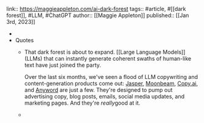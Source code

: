link:: https://maggieappleton.com/ai-dark-forest
tags:: #article, #[[dark forest]], #LLM, #ChatGPT 
author:: [[Maggie Appleton]]
published:: [[Jan 3rd, 2023]]

-
- Quotes
	- That dark forest is about to expand. [[Large Language Models]] (LLMs) that can instantly generate coherent swaths of human-like text have just joined the party.
	  
	  Over the last six months, we've seen a flood of LLM copywriting and content-generation products come out: [Jasper](https://www.jasper.ai/), [Moonbeam](https://www.gomoonbeam.com/), [Copy.ai](https://www.copy.ai/), and [Anyword](https://anyword.com/) are just a few. They're designed to pump out advertising copy, blog posts, emails, social media updates, and marketing pages. And they're *really*good at it.
	-